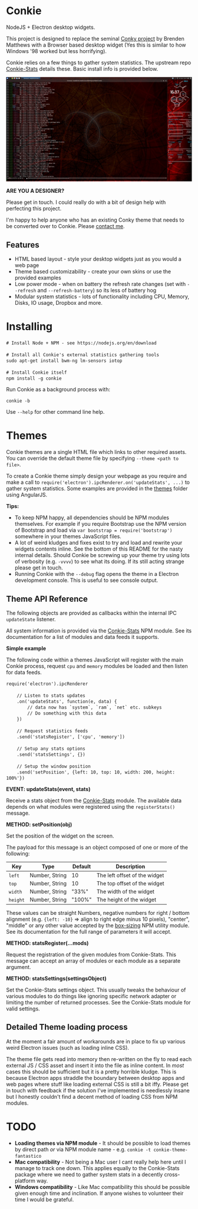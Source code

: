 Conkie
======
NodeJS + Electron desktop widgets.

This project is designed to replace the seminal [Conky project](https://github.com/brndnmtthws/conky) by Brenden Matthews with a Browser based desktop widget (Yes this is similar to how Windows '98 worked but less horrifying).

Conkie relies on a few things to gather system statistics. The upstream repo [Conkie-Stats](https://github.com/hash-bang/Conkie-Stats) details these. Basic install info is provided below.

![Fullscreen Widget Setup](docs/img/full.jpg)


**ARE YOU A DESIGNER?**

Please get in touch. I could really do with a bit of design help with perfecting this project.

I'm happy to help anyone who has an existing Conky theme that needs to be converted over to Conkie. Please [contact me](mailto:matt@mfdc.biz).


Features
--------

* HTML based layout - style your desktop widgets just as you would a web page
* Theme based customizability - create your own skins or use the provided examples
* Low power mode - when on battery the refresh rate changes (set with `--refresh` and `--refresh-battery`) so its less of battery hog
* Modular system statistics - lots of functionality including CPU, Memory, Disks, IO usage, Dropbox and more.



Installing
==========

	# Install Node + NPM - see https://nodejs.org/en/download

	# Install all Conkie's external statistics gathering tools
	sudo apt-get install bwm-ng lm-sensors iotop

	# Install Conkie itself
	npm install -g conkie


Run Conkie as a background process with:

	conkie -b


Use `--help` for other command line help.


Themes
=======
Conkie themes are a single HTML file which links to other required assets. You can override the default theme file by specifying `--theme <path to file>`.

To create a Conkie theme simply design your webpage as you require and make a call to `require('electron').ipcRenderer.on('updateStats', ...)` to gather system statistics. Some examples are provided in the [themes](./themes) folder using AngularJS.


**Tips:**

* To keep NPM happy, all dependencies should be NPM modules themselves. For example if you require Bootstrap use the NPM version of Bootstrap and load via `var bootstrap = require('bootstrap')` somewhere in your themes JavaScript files.
* A lot of weird kludges and fixes exist to try and load and rewrite your widgets contents inline. See the bottom of this README for the nasty internal details. Should Conkie be screwing up your theme try using lots of verbosity (e.g. `-vvvv`) to see what its doing. If its still acting strange please get in touch.
* Running Conkie with the `--debug` flag opens the theme in a Electron development console. This is useful to see console output.


Theme API Reference
-------------------
The following objects are provided as callbacks within the internal IPC `updateState` listener.

All system information is provided via the [Conkie-Stats](https://github.com/hash-bang/Conkie-Stats) NPM module. See its documentation for a list of modules and data feeds it supports.

**Simple example**

The following code within a themes JavaScript will register with the main Conkie process, request `cpu` and `memory` modules be loaded and then listen for data feeds.

	require('electron').ipcRenderer

		// Listen to stats updates
		.on('updateStats', function(e, data) {
			// data now has `system`, `ram`, `net` etc. subkeys
			// Do something with this data
		})

		// Request statistics feeds
		.send('statsRegister', ['cpu', 'memory'])

		// Setup any stats options
		.send('statsSettings', {})

		// Setup the window position
		.send('setPosition', {left: 10, top: 10, width: 200, height: 100%'})


**EVENT: updateStats(event, stats)**

Receive a stats object from the [Conkie-Stats](https://github.com/hash-bang/Conkie-Stats) module. The available data depends on what modules were registered using the `registerStats()` message.


**METHOD: setPosition(obj)**

Set the position of the widget on the screen.

The payload for this message is an object composed of one or more of the following:

| Key             | Type                | Default              | Description                   |
|-----------------|---------------------|----------------------|-------------------------------|
| `left`          | Number, String      | 10                   | The left offset of the widget |
| `top`           | Number, String      | 10                   | The top offset of the widget  |
| `width`         | Number, String      | "33%"                | The width of the widget       |
| `height`        | Number, String      | "100%"               | The height of the widget      |

These values can be straight Numbers, negative numbers for right / bottom alignment (e.g. `{left: -10}` => align to right edge minus 10 pixels), "center", "middle" or any other value accepted by the [box-sizing](https://github.com/hash-bang/box-sizing) NPM utility module. See its documentation for the full range of parameters it will accept.



**METHOD: statsRegister(...mods)**

Request the registration of the given modules from Conkie-Stats. This message can accept an array of modules or each module as a separate argument.


**METHOD: statsSettings(settingsObject)**

Set the Conkie-Stats settings object. This usually tweaks the behaviour of various modules to do things like ignoring specific network adapter or limiting the number of returned processes. See the Conkie-Stats module for valid settings.



Detailed Theme loading process
------------------------------
At the moment a fair amount of workarounds are in place to fix up various weird Electron issues (such as loading inline CSS).

The theme file gets read into memory then re-written on the fly to read each external JS / CSS asset and insert it into the file as inline content. In *most* cases this should be sufficient but it is a pretty horrible kludge. This is because Electron apps straddle the boundary between desktop apps and web pages where stuff like loading external CSS is still a bit iffy. Please get in touch with feedback if the solution I've implemented is needlessly insane but I honestly couldn't find a decent method of loading CSS from NPM modules.


TODO
====

* **Loading themes via NPM module** - It should be possible to load themes by direct path *or* via NPM module name - e.g. `conkie -t conkie-theme-fantastico`
* **Mac compatibility** - Not being a Mac user I cant really help here until I manage to track one down. This applies equally to the Conkie-Stats package where we need to gather system stats in a decently cross-platform way.
* **Windows compatibility** - Like Mac compatibility this should be possible given enough time and inclination. If anyone wishes to volunteer their time I would be grateful.
